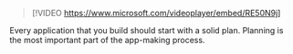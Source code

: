 > [!VIDEO https://www.microsoft.com/videoplayer/embed/RE50N9j]

Every application that you build should start with a solid plan. Planning is the most important part of the app-making process.
